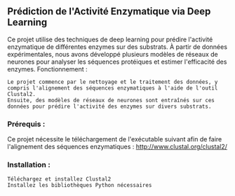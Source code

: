 ## Prédiction de l'Activité Enzymatique via Deep Learning

Ce projet utilise des techniques de deep learning pour prédire l'activité enzymatique de différentes enzymes sur des substrats. À partir de données expérimentales, nous avons développé plusieurs modèles de réseaux de neurones pour analyser les séquences protéiques et estimer l'efficacité des enzymes.
Fonctionnement :

    Le projet commence par le nettoyage et le traitement des données, y compris l'alignement des séquences enzymatiques à l'aide de l'outil Clustal2.
    Ensuite, des modèles de réseaux de neurones sont entraînés sur ces données pour prédire l'activité des enzymes sur divers substrats.

### Prérequis :

Ce projet nécessite le téléchargement de l'exécutable suivant afin de faire l'alignement des séquences enzymatiques : http://www.clustal.org/clustal2/

### Installation :

    Téléchargez et installez Clustal2
    Installez les bibliothèques Python nécessaires
